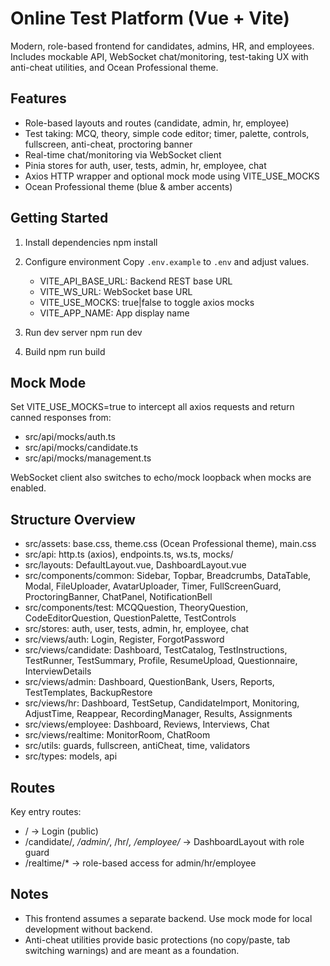 # Online Test Platform (Vue + Vite)

Modern, role-based frontend for candidates, admins, HR, and employees. Includes mockable API, WebSocket chat/monitoring, test-taking UX with anti-cheat utilities, and Ocean Professional theme.

## Features
- Role-based layouts and routes (candidate, admin, hr, employee)
- Test taking: MCQ, theory, simple code editor; timer, palette, controls, fullscreen, anti-cheat, proctoring banner
- Real-time chat/monitoring via WebSocket client
- Pinia stores for auth, user, tests, admin, hr, employee, chat
- Axios HTTP wrapper and optional mock mode using VITE_USE_MOCKS
- Ocean Professional theme (blue & amber accents)

## Getting Started
1) Install dependencies
   npm install

2) Configure environment
   Copy `.env.example` to `.env` and adjust values.
   - VITE_API_BASE_URL: Backend REST base URL
   - VITE_WS_URL: WebSocket base URL
   - VITE_USE_MOCKS: true|false to toggle axios mocks
   - VITE_APP_NAME: App display name

3) Run dev server
   npm run dev

4) Build
   npm run build

## Mock Mode
Set VITE_USE_MOCKS=true to intercept all axios requests and return canned responses from:
- src/api/mocks/auth.ts
- src/api/mocks/candidate.ts
- src/api/mocks/management.ts

WebSocket client also switches to echo/mock loopback when mocks are enabled.

## Structure Overview
- src/assets: base.css, theme.css (Ocean Professional theme), main.css
- src/api: http.ts (axios), endpoints.ts, ws.ts, mocks/
- src/layouts: DefaultLayout.vue, DashboardLayout.vue
- src/components/common: Sidebar, Topbar, Breadcrumbs, DataTable, Modal, FileUploader, AvatarUploader, Timer, FullScreenGuard, ProctoringBanner, ChatPanel, NotificationBell
- src/components/test: MCQQuestion, TheoryQuestion, CodeEditorQuestion, QuestionPalette, TestControls
- src/stores: auth, user, tests, admin, hr, employee, chat
- src/views/auth: Login, Register, ForgotPassword
- src/views/candidate: Dashboard, TestCatalog, TestInstructions, TestRunner, TestSummary, Profile, ResumeUpload, Questionnaire, InterviewDetails
- src/views/admin: Dashboard, QuestionBank, Users, Reports, TestTemplates, BackupRestore
- src/views/hr: Dashboard, TestSetup, CandidateImport, Monitoring, AdjustTime, Reappear, RecordingManager, Results, Assignments
- src/views/employee: Dashboard, Reviews, Interviews, Chat
- src/views/realtime: MonitorRoom, ChatRoom
- src/utils: guards, fullscreen, antiCheat, time, validators
- src/types: models, api

## Routes
Key entry routes:
- / -> Login (public)
- /candidate/*, /admin/*, /hr/*, /employee/* -> DashboardLayout with role guard
- /realtime/* -> role-based access for admin/hr/employee

## Notes
- This frontend assumes a separate backend. Use mock mode for local development without backend.
- Anti-cheat utilities provide basic protections (no copy/paste, tab switching warnings) and are meant as a foundation.
